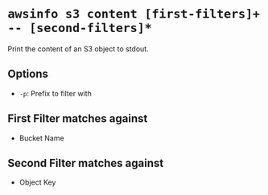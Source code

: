 # `awsinfo s3 content [first-filters]+ -- [second-filters]*`

Print the content of an S3 object to stdout.

## Options

* `-p`: Prefix to filter with

## First Filter matches against

* Bucket Name

## Second Filter matches against

* Object Key